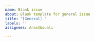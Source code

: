 ```yaml
---
name: Blank issue
about: Blank template for general issue
title: "[General] "
labels: ''
assignees: AnasXbouali

---
```



